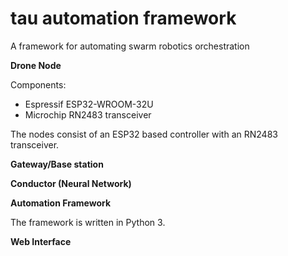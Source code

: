 # tau automation framework
A framework for automating swarm robotics orchestration

**Drone Node**

Components:
- Espressif ESP32-WROOM-32U
- Microchip RN2483 transceiver

The nodes consist of an ESP32 based controller with an RN2483 transceiver.


**Gateway/Base station**


**Conductor (Neural Network)**


**Automation Framework**

The framework is written in Python 3.


**Web Interface**


